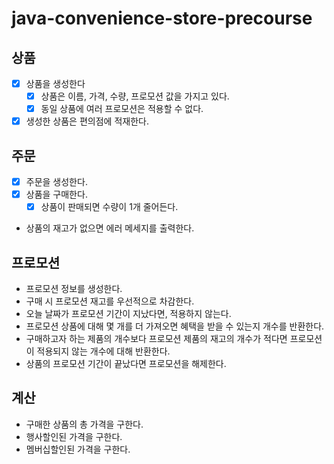 # java-convenience-store-precourse
## 상품
- [x] 상품을 생성한다
  - [x] 상품은 이름, 가격, 수량, 프로모션 값을 가지고 있다.
  - [x] 동일 상품에 여러 프로모션은 적용할 수 없다.
- [x] 생성한 상품은 편의점에 적재한다.

## 주문
- [x] 주문을 생성한다.
- [x] 상품을 구매한다.
  - [x] 상품이 판매되면 수량이 1개 줄어든다.
- 상품의 재고가 없으면 에러 메세지를 출력한다.

## 프로모션
- 프로모션 정보를 생성한다.
- 구매 시 프로모션 재고를 우선적으로 차감한다.
- 오늘 날짜가 프로모션 기간이 지났다면, 적용하지 않는다.
- 프로모션 상품에 대해 몇 개를 더 가져오면 혜택을 받을 수 있는지 개수를 반환한다.
- 구매하고자 하는 제품의 개수보다 프로모션 제품의 재고의 개수가 적다면 프로모션이 적용되지 않는 개수에 대해 반환한다.
- 상품의 프로모션 기간이 끝났다면 프로모션을 해제한다.

## 계산
- 구매한 상품의 총 가격을 구한다.
- 행사할인된 가격을 구한다.
- 멤버십할인된 가격을 구한다.